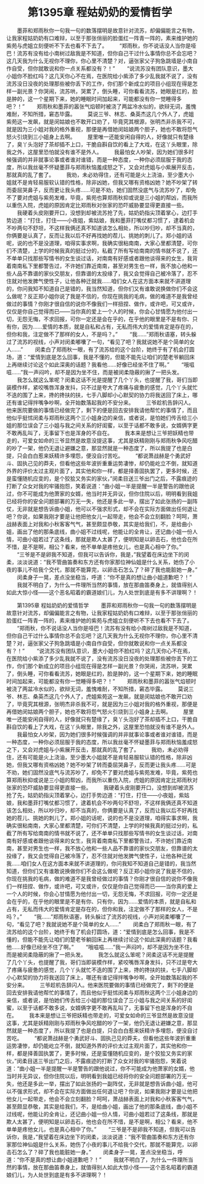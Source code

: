 # 　　第1395章 程姑奶奶的爱情哲学
　　墨菲和郑雨秋你一句我一句的数落摆明是故意针对流苏，却偏偏能言之有物，让我家程姑奶奶有口难辩，以至于那张俏丽的脸蛋红一阵青一阵的，素来维护她的紫苑与虎姐立刻便听不下去也看不下去了。
　　“郑雨秋，你不说话没人当你是哑巴！流苏有没有给小南树过敌我是不知道，但你自己干过什么事情你总不会忘吧？这几天我为什么无视你不理你，你心里不清楚？对，逼张家父子狗急跳墙是小南自作自受，但你就敢说和你一点关系都没有？！”
　　“说流苏没有团队意识，墨大小姐你不脸红吗？这几天你心不在焉，在医院给小紫添了多少乱我就不说了，没有流苏没日没夜的处理那些被你丢下的工作，你们那个新成立的项目小组现在得是怎样一副光景？你哭闹，流苏哄，哭累了，倒头睡，可你看看流苏，她眼是红的，脸是肿的，这一个星期下来，她的睡眠时间加起来，可能都没有你一觉睡得多吧？！”
　　郑雨秋和墨菲的嚣张气焰顿时被浇了两盆冷水似的，欲辩无词，羞愧难耐，不知所措，窘态毕露。
　　莫说三爷、林志、桑英杰这几个外人了，虎姐紫苑这一发飙，就是闵姑娘也不敢开口劝了，毕竟究其根源，张明杰非杀我不可，就是因为三小姐对我的格外重视，那便是再借她闵姑娘两个胆子，她也不敢将怨气怒火引烧到三小姐身上去啊。
　　屋里唯一还能安闲自得的人，好像就只有楚缘了，臭丫头泡好了茶却插不上口，干脆自斟自饮的看上了大戏，在这丫头眼里，除我之外，这屋里恐怕就没有谁不是外人。
　　我最怕女人吵架，因为她们很多时候强调的并非就事论事或者谁对谁错，而是一种态度，一种你必须屈服于我的态度，所以我丝毫不怀疑墨菲与郑雨秋恼羞成怒之下，又会对虎姐与小紫展开反击，那就真的乱了套了。
　　我劝，未必劝得住，还有可能是火上浇油，至少墨大小姐就不是肯轻易服软认错的性格，除非凶她，但我又哪有资格凶她？她不吵架了转而委屈哭鼻子，反而更让我头疼……可是不劝，她们固然没底气与流苏吵了，却免不了要对虎姐与紫苑发难，毕竟，紫苑也算郑雨秋抑或说是三小姐的帮凶，而我所以重伤入院，虎姐的原因肯定比郑雨秋对张家的恐吓威胁要显得更直接一些。
　　我硬着头皮刚要开口，没想到却被流苏抢了先，姑奶奶指尖顶着掌心，边打手势边道：“打住，打住——小夜姐，紫姑娘，我和墨菲打嘴仗都习惯了，逮着机会不吵两句不舒坦，不这样我俩还真不知道该怎么相处，所以吵归吵，却不当真的，你俩要是认真了，反而让我以后不好再找她的茬儿、挑她的刺儿了。郑小姐的话呢，说的也不是没道理，咱得实事求啊，我确实很粘南南，大家心里都清楚，可你们不清楚，上学的时候我真的挺过分的，私截了所有写给南南的情书就不说了，还不单单只找那些写情书的女生谈过话，对南南有好感或者跟他谈得来的女生，我背着南南私下里都警告过，不许她们靠近南南，甚至对男生也一样，我不放心他和一些人品不靠谱的家伙交朋友，但靠谱的太投缘了，我又会觉得自己被冷落了，忍不住就对他发脾气使性子，让他各种迁就我……咱们女人在这方面本来就不讲道理的，你问我知不知道自己是错的，我当然知道，但你们又有谁敢说换做你们不会这么做呢？反正郑小姐你说了我是不信的，你现在挑我的毛病，做的难道不是我曾经做过的事情？你刚才很自信的说你不像我们一样扭捏、做作，或许吧，可又或许，仅仅是你自己觉得而已——当你真的爱上一个人的时候，你会心甘情愿为他付出一切，无怨无悔，不求回报，可你一定还是会在乎的，在乎他的眼里是不是有你、只有你，因为……爱情的本质，就是自私和占有，无私而伟大的爱情肯定是存在的，但你和我，注定做不了那样的女人，不是吗？。”
　　“我……”郑雨秋语塞，转头躲过了流苏的视线，小声对闵柔嘟囔了一句，“看见了吧？我就说她不是个简单的女人……”
　　闵柔白了郑雨秋一眼，有了流苏给的这个台阶，她终于有了机会打圆场，道：“爱情到底是怎么回事，我是不懂的，但能不能先让咱们的楚老爷躺回床上再继续讨论这个如此深奥的话题？我看他……好像已经坐不住了啊。”
　　“哦嗞嗞……”我一声闷吟，却不是因为坐不住，而是被闵柔隐蔽的揪了一把头发。
　　我怎么就这么笨呢？闵柔这话不光是提醒了几个丫头，也提醒了我，哥们当即装模作样，紧咬嘴唇浑身发抖，只不过是夸大了疼痛与疲惫的感觉，几个丫头就忙不迭的围了上来，搀的搀扶的扶，七手八脚却小心默契的协力将我送回了床上，哪还有谁记得拌嘴争吵啊，全开始数落起我的不安分来。
　　三爷趁机告辞闪人。他来医院要做的事情已经做完了，剩下的便是回去安排我请他帮忙的事情了，而且他似乎挺怵闵柔与郑雨秋这两个三小姐身边的亲信，或者说，是怕她们传舌给三小姐的那位误会了三小姐与我之间关系的好闺蜜，以至于话都不敢多说，女婿俩字更不敢再乱叫了，无事留下也是浑身的不自在。
　　我本来是想让三爷把妖精也带走的，可爱女如命的三爷显然是故意没提这事，尤其是妖精刚刚与郑雨秋争风吃醋的吵了一架，他仍无退让避嫌之意，那显然就是一种态度了，所以我提了也是白提，只会白白惹来妖精许多埋怨，便没自讨苦吃。
　　“都说萧战赫是个勇武好斗、固执己见的莽夫，但看他这些年波折重重运势凄惨，却仍能屹立不倒，就知道外界的评价太过主观片面了，其实他和你一样，都是择善固执罢了，更多时候，还是蛮懂随机应变的，是个狡狯又务实的家伙，”闵柔目送三爷出门之后，不露痕迹的打断了众女对我的牢骚抱怨，笑着说道：“曲小姐一半是提醒一半是警告的跟他说过，你不可能成为他萧家的女婿，他当时并无异议，但你住院以后，明明看到我姐已经将你的安全问题部署的万无一失，他还是多此一举，摆出了如此张扬的一副阵仗，无非就是想告诉曲小姐，他可以不强求形式，却不会在实际方面做出任何退让吧？你说，如果我刚才要是让他把他女儿一起带走，他会不会立刻翻脸？呵呵，萧战赫表面上对我和小秋客客气气，甚至颇显恭敬，其实是给我们，不，是给曲小姐，画出了他的那条底线，曲小姐不过线呢，他能让的全肯让，还记曲小姐一份人情，可曲小姐若过了这条线，那就是欺人太甚了，便明知是以卵击石，他也会在所不惜，是不是啊，相公？看来，他不单单是疼他女儿，也是真心相中了你。”
　　“三爷是不是卵我不知道，但我可以告诉你，我是，”我望着在床边坐下的闵柔，淡淡说道：“我不管曲笛奏和东方还有你家那位神仙姐是什么关系，她伤了小夜的事儿不给我个交代，那就不能算完，以卵击石怎么了？碎了我也能脏她一身。”
　　闵柔身子一晃，差点没坐稳当，呼道：“你不是真的想让曲小姐道歉吧？！”
　　我就不明白了，为什么一件理所当然的事情，放在那曲笛奏身上，就值得别人如此大惊小怪——这个恶名昭着的霸道娘们儿，为人处世到底是有多不讲理啊？！

　　第1395章 程姑奶奶的爱情哲学
　　墨菲和郑雨秋你一句我一句的数落摆明是故意针对流苏，却偏偏能言之有物，让我家程姑奶奶有口难辩，以至于那张俏丽的脸蛋红一阵青一阵的，素来维护她的紫苑与虎姐立刻便听不下去也看不下去了。
　　“郑雨秋，你不说话没人当你是哑巴！流苏有没有给小南树过敌我是不知道，但你自己干过什么事情你总不会忘吧？这几天我为什么无视你不理你，你心里不清楚？对，逼张家父子狗急跳墙是小南自作自受，但你就敢说和你一点关系都没有？！”
　　“说流苏没有团队意识，墨大小姐你不脸红吗？这几天你心不在焉，在医院给小紫添了多少乱我就不说了，没有流苏没日没夜的处理那些被你丢下的工作，你们那个新成立的项目小组现在得是怎样一副光景？你哭闹，流苏哄，哭累了，倒头睡，可你看看流苏，她眼是红的，脸是肿的，这一个星期下来，她的睡眠时间加起来，可能都没有你一觉睡得多吧？！”
　　郑雨秋和墨菲的嚣张气焰顿时被浇了两盆冷水似的，欲辩无词，羞愧难耐，不知所措，窘态毕露。
　　莫说三爷、林志、桑英杰这几个外人了，虎姐紫苑这一发飙，就是闵姑娘也不敢开口劝了，毕竟究其根源，张明杰非杀我不可，就是因为三小姐对我的格外重视，那便是再借她闵姑娘两个胆子，她也不敢将怨气怒火引烧到三小姐身上去啊。
　　屋里唯一还能安闲自得的人，好像就只有楚缘了，臭丫头泡好了茶却插不上口，干脆自斟自饮的看上了大戏，在这丫头眼里，除我之外，这屋里恐怕就没有谁不是外人。
　　我最怕女人吵架，因为她们很多时候强调的并非就事论事或者谁对谁错，而是一种态度，一种你必须屈服于我的态度，所以我丝毫不怀疑墨菲与郑雨秋恼羞成怒之下，又会对虎姐与小紫展开反击，那就真的乱了套了。
　　我劝，未必劝得住，还有可能是火上浇油，至少墨大小姐就不是肯轻易服软认错的性格，除非凶她，但我又哪有资格凶她？她不吵架了转而委屈哭鼻子，反而更让我头疼……可是不劝，她们固然没底气与流苏吵了，却免不了要对虎姐与紫苑发难，毕竟，紫苑也算郑雨秋抑或说是三小姐的帮凶，而我所以重伤入院，虎姐的原因肯定比郑雨秋对张家的恐吓威胁要显得更直接一些。
　　我硬着头皮刚要开口，没想到却被流苏抢了先，姑奶奶指尖顶着掌心，边打手势边道：“打住，打住——小夜姐，紫姑娘，我和墨菲打嘴仗都习惯了，逮着机会不吵两句不舒坦，不这样我俩还真不知道该怎么相处，所以吵归吵，却不当真的，你俩要是认真了，反而让我以后不好再找她的茬儿、挑她的刺儿了。郑小姐的话呢，说的也不是没道理，咱得实事求啊，我确实很粘南南，大家心里都清楚，可你们不清楚，上学的时候我真的挺过分的，私截了所有写给南南的情书就不说了，还不单单只找那些写情书的女生谈过话，对南南有好感或者跟他谈得来的女生，我背着南南私下里都警告过，不许她们靠近南南，甚至对男生也一样，我不放心他和一些人品不靠谱的家伙交朋友，但靠谱的太投缘了，我又会觉得自己被冷落了，忍不住就对他发脾气使性子，让他各种迁就我……咱们女人在这方面本来就不讲道理的，你问我知不知道自己是错的，我当然知道，但你们又有谁敢说换做你们不会这么做呢？反正郑小姐你说了我是不信的，你现在挑我的毛病，做的难道不是我曾经做过的事情？你刚才很自信的说你不像我们一样扭捏、做作，或许吧，可又或许，仅仅是你自己觉得而已——当你真的爱上一个人的时候，你会心甘情愿为他付出一切，无怨无悔，不求回报，可你一定还是会在乎的，在乎他的眼里是不是有你、只有你，因为……爱情的本质，就是自私和占有，无私而伟大的爱情肯定是存在的，但你和我，注定做不了那样的女人，不是吗？。”
　　“我……”郑雨秋语塞，转头躲过了流苏的视线，小声对闵柔嘟囔了一句，“看见了吧？我就说她不是个简单的女人……”
　　闵柔白了郑雨秋一眼，有了流苏给的这个台阶，她终于有了机会打圆场，道：“爱情到底是怎么回事，我是不懂的，但能不能先让咱们的楚老爷躺回床上再继续讨论这个如此深奥的话题？我看他……好像已经坐不住了啊。”
　　“哦嗞嗞……”我一声闷吟，却不是因为坐不住，而是被闵柔隐蔽的揪了一把头发。
　　我怎么就这么笨呢？闵柔这话不光是提醒了几个丫头，也提醒了我，哥们当即装模作样，紧咬嘴唇浑身发抖，只不过是夸大了疼痛与疲惫的感觉，几个丫头就忙不迭的围了上来，搀的搀扶的扶，七手八脚却小心默契的协力将我送回了床上，哪还有谁记得拌嘴争吵啊，全开始数落起我的不安分来。
　　三爷趁机告辞闪人。他来医院要做的事情已经做完了，剩下的便是回去安排我请他帮忙的事情了，而且他似乎挺怵闵柔与郑雨秋这两个三小姐身边的亲信，或者说，是怕她们传舌给三小姐的那位误会了三小姐与我之间关系的好闺蜜，以至于话都不敢多说，女婿俩字更不敢再乱叫了，无事留下也是浑身的不自在。
　　我本来是想让三爷把妖精也带走的，可爱女如命的三爷显然是故意没提这事，尤其是妖精刚刚与郑雨秋争风吃醋的吵了一架，他仍无退让避嫌之意，那显然就是一种态度了，所以我提了也是白提，只会白白惹来妖精许多埋怨，便没自讨苦吃。
　　“都说萧战赫是个勇武好斗、固执己见的莽夫，但看他这些年波折重重运势凄惨，却仍能屹立不倒，就知道外界的评价太过主观片面了，其实他和你一样，都是择善固执罢了，更多时候，还是蛮懂随机应变的，是个狡狯又务实的家伙，”闵柔目送三爷出门之后，不露痕迹的打断了众女对我的牢骚抱怨，笑着说道：“曲小姐一半是提醒一半是警告的跟他说过，你不可能成为他萧家的女婿，他当时并无异议，但你住院以后，明明看到我姐已经将你的安全问题部署的万无一失，他还是多此一举，摆出了如此张扬的一副阵仗，无非就是想告诉曲小姐，他可以不强求形式，却不会在实际方面做出任何退让吧？你说，如果我刚才要是让他把他女儿一起带走，他会不会立刻翻脸？呵呵，萧战赫表面上对我和小秋客客气气，甚至颇显恭敬，其实是给我们，不，是给曲小姐，画出了他的那条底线，曲小姐不过线呢，他能让的全肯让，还记曲小姐一份人情，可曲小姐若过了这条线，那就是欺人太甚了，便明知是以卵击石，他也会在所不惜，是不是啊，相公？看来，他不单单是疼他女儿，也是真心相中了你。”
　　“三爷是不是卵我不知道，但我可以告诉你，我是，”我望着在床边坐下的闵柔，淡淡说道：“我不管曲笛奏和东方还有你家那位神仙姐是什么关系，她伤了小夜的事儿不给我个交代，那就不能算完，以卵击石怎么了？碎了我也能脏她一身。”
　　闵柔身子一晃，差点没坐稳当，呼道：“你不是真的想让曲小姐道歉吧？！”
　　我就不明白了，为什么一件理所当然的事情，放在那曲笛奏身上，就值得别人如此大惊小怪——这个恶名昭着的霸道娘们儿，为人处世到底是有多不讲理啊？！
